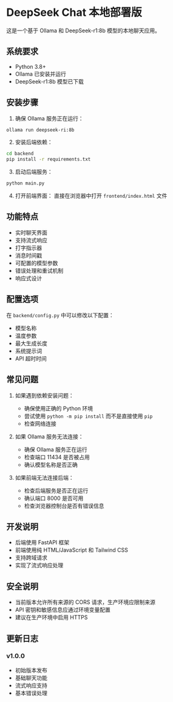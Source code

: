 # DeepSeek Chat 本地部署版

这是一个基于 Ollama 和 DeepSeek-r1:8b 模型的本地聊天应用。

## 系统要求

- Python 3.8+
- Ollama 已安装并运行
- DeepSeek-r1:8b 模型已下载

## 安装步骤

1. 确保 Ollama 服务正在运行：
```bash
ollama run deepseek-ri:8b
```

2. 安装后端依赖：
```bash
cd backend
pip install -r requirements.txt
```

3. 启动后端服务：
```bash
python main.py
```

4. 打开前端界面：
   直接在浏览器中打开 `frontend/index.html` 文件

## 功能特点

- 实时聊天界面
- 支持流式响应
- 打字指示器
- 消息时间戳
- 可配置的模型参数
- 错误处理和重试机制
- 响应式设计

## 配置选项

在 `backend/config.py` 中可以修改以下配置：

- 模型名称
- 温度参数
- 最大生成长度
- 系统提示词
- API 超时时间

## 常见问题

1. 如果遇到依赖安装问题：
   - 确保使用正确的 Python 环境
   - 尝试使用 `python -m pip install` 而不是直接使用 `pip`
   - 检查网络连接

2. 如果 Ollama 服务无法连接：
   - 确保 Ollama 服务正在运行
   - 检查端口 11434 是否被占用
   - 确认模型名称是否正确

3. 如果前端无法连接后端：
   - 检查后端服务是否正在运行
   - 确认端口 8000 是否可用
   - 检查浏览器控制台是否有错误信息

## 开发说明

- 后端使用 FastAPI 框架
- 前端使用纯 HTML/JavaScript 和 Tailwind CSS
- 支持跨域请求
- 实现了流式响应处理

## 安全说明

- 当前版本允许所有来源的 CORS 请求，生产环境应限制来源
- API 密钥和敏感信息应通过环境变量配置
- 建议在生产环境中启用 HTTPS

## 更新日志

### v1.0.0
- 初始版本发布
- 基础聊天功能
- 流式响应支持
- 基本错误处理 